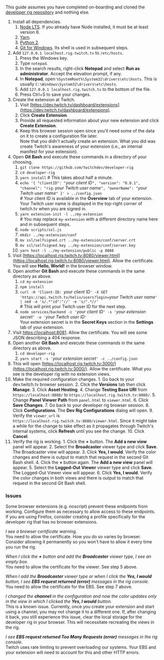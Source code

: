 This guide assumes you have completed on-boarding and cloned the [developer rig repository](https://github.com/twitchdev/developer-rig) and nothing else.

1.  Install all dependencies.
    1.  [Node LTS](https://nodejs.org/en/dist/v8.11.2/node-v8.11.2-x64.msi).  If you already have Node installed, it must be at least version 6.
    2.  [Yarn](https://yarnpkg.com/lang/en/docs/install).
    3.  [Python 2](https://www.python.org/ftp/python/2.7.15/python-2.7.15.amd64.msi).
    4.  [Git for Windows](https://github.com/git-for-windows/git/releases/download/v2.17.1.windows.2/Git-2.17.1.2-64-bit.exe).  Its shell is used in subsequent steps.
2.  Add `127.0.0.1 localhost.rig.twitch.tv` to `/etc/hosts`.
    1.  Press the Windows key.
    2.  Type `notepad`.
    3.  In the search results, right-click **Notepad** and select **Run as administrator**.  Accept the elevation prompt, if any.
    4.  In **Notepad**, open `%SystemRoot%\System32\drivers\etc\hosts`.  This is usually `C:\Windows\System32\drivers\etc\hosts`.
    5.  Add `127.0.0.1 localhost.rig.twitch.tv` to the bottom of the file.
    6.  Press Ctrl+S to save your changes.
3.  Create the extension at Twitch.
    1.  Visit [https://dev.twitch.tv/dashboard/extensions](https://dev.twitch.tv/dashboard/extensions).
    2.  Click **Create Extension**.
    3.  Provide all requested information about your new extension and click **Create Extension**.
    4.  Keep this browser session open since you'll need some of the data on it to create a configuration file later.  
        Note that you didn't actually create an extension.  What you did was create Twitch's awareness of your extension (i.e., an internal manifest for your extension).
4.  Open **Git Bash** and execute these commands in a directory of your choosing.
    1.  `git clone https://github.com/twitchdev/developer-rig`
    2.  `cd developer-rig`
    3.  `yarn install` # This takes about half a minute.
    4.  `echo '{
          "clientID": "`_your client ID_`",
          "version": "0.0.1",
          "channel": "rig-`_your Twitch user name_`",
          "ownerName": "`_your Twitch user name_`"
        }' > ../config.json`  
        \# Your client ID is available in the **Overview** tab of your extension.  Your Twitch user name is displayed in the top-right corner of twitch.tv when you are signed in.
    5.  `yarn extension-init -l ../my-extension`  
        \# You may replace `my-extension` with a different directory name here and in subsequent steps.
    6.  `node scripts/ssl.js`
    7.  `mkdir ../my-extension/conf`
    8.  `mv ssl/selfsigned.crt ../my-extension/conf/server.crt`
    9.  `mv ssl/selfsigned.key ../my-extension/conf/server.key`
    10.  `yarn host -l ../my-extension/public -p 8080`
5.  Visit [https://localhost.rig.twitch.tv:8080/viewer.html](https://localhost.rig.twitch.tv:8080/viewer.html).  Allow the certificate.  You will see **Hello, World!** in the browser window.
6.  Open another **Git Bash** and execute these commands in the same directory as above.
    1.  `cd my-extension`
    2.  `npm install`
    3.  `curl -H 'Client-ID: `_your client ID_`' -X GET 'https://api.twitch.tv/helix/users?login=`_your Twitch user name_`' | sed -e 's/.*"id":"//' -e 's/".*//'`  
        \# This will print your Twitch user ID for the next step.
    4.  `node services/backend -c '`_your client ID_`' -s '`_your extension secret_`' -o '`_your Twitch user ID_`'`  
        Your extension secret is in the **Secret Keys** section in the **Settings** tab of your extension.
7.  Visit [https://localhost:8081](https://localhost:8081).  Allow the certificate.  You will see some JSON describing a 404 response.
8.  Open another **Git Bash** and execute these commands in the same directory as above.
    1.  `cd developer-rig`
    2.  `yarn start -s '`_your extension secret_`' -c ../config.json`
9.  This will open [https://localhost.rig.twitch.tv:3000/](https://localhost.rig.twitch.tv:3000/).  Allow the certificate.  What you see is the developer rig with no extension views.
10.  Make the required configuration changes.
    1.  Go back to your dev.twitch.tv browser session.
    2.  Click the **Versions** tab then click **Manage**.
    3.  Click **Asset Hosting**.
    4.  Change **Testing Base URI** from `https://localhost:8080/` to `https://localhost.rig.twitch.tv:8080/`.
    5.  Change **Panel Viewer Path** from `panel.html` to `viewer.html`.
    6.  Click **Save Changes**.
    7.  Go back to your developer rig browser session.
    8.  Click **Configurations**.  The **Dev Rig Configurations** dialog will open.
    9.  Verify the `viewer_url` is `https://localhost.rig.twitch.tv:8080/viewer.html`.  Since it might take a while for the change to take effect as it propagates through Twitch's internal systems, click **Refresh** until you see the change.
    10.  Click **Cancel**.
11.  Verify the rig is working.
    1.  Click the **+** button.  The **Add a new view** panel will appear.
    2.  Select the **Broadcaster** viewer type and click **Save**.  The Broadcaster view will appear.
    3.  Click **Yes, I would**.  Verify the color changes and there is output to match that request in the second Git Bash shell.
    4.  Click the **+** button again.  The **Add a new view** panel will appear.
    5.  Select the **Logged-Out Viewer** viewer type and click **Save**.  The Logged-Out Viewer view will appear.
    6.  Click **Yes, I would**.  Verify the color changes in both views and there is output to match that request in the second Git Bash shell.

### Issues

Some browser extensions (e.g. noscript) prevent these endpoints from working.  Configure them as necessary to allow access to these endpoints.  If you are using Firefox, consider creating a profile specifically for the developer rig that has no browser extensions.

_I see a browser certificate warning._  
You need to allow the certificate.  How you do so varies by browser.  Consider allowing it permanently so you won't have to allow it every time you run the rig.

_When I click the **+** button and add the **Broadcaster** viewer type, I see an empty box._  
You need to allow the certificate for the viewer.  See step 5 above.

_When I add the **Broadcaster** viewer type or when I click the **Yes, I would** button, I see **EBS request returned (error)** messages in the rig console._  
You need to allow the certificate for the EBS.  See step 7 above.

_I changed the **channel** in the configuration and now the color updates only in the view in which I clicked the **Yes, I would** button._  
This is a known issue.  Currently, once you create your extension and start using a channel, you may not change it to a different one.  If, after changing it back, you still experience this issue, clear the local storage for the developer rig in your browser.  This will necessitate recreating the views in the rig.

_I see **EBS request returned Too Many Requests (error)** messages in the rig console._  
Twitch uses rate limiting to prevent overloading our systems.  Your EBS and your extension will need to account for this and other HTTP errors.
